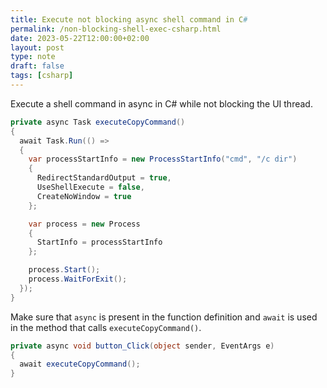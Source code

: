 ```yaml
---
title: Execute not blocking async shell command in C#
permalink: /non-blocking-shell-exec-csharp.html
date: 2023-05-22T12:00:00+02:00
layout: post
type: note
draft: false
tags: [csharp]
---
```


Execute a shell command in async in C# while not blocking the UI thread.

```c#
private async Task executeCopyCommand()
{
  await Task.Run(() =>
  {
    var processStartInfo = new ProcessStartInfo("cmd", "/c dir")
    {
      RedirectStandardOutput = true,
      UseShellExecute = false,
      CreateNoWindow = true
    };

    var process = new Process
    {
      StartInfo = processStartInfo
    };

    process.Start();
    process.WaitForExit();
  });
}
```

Make sure that `async` is present in the function definition and `await` is used
in the method that calls `executeCopyCommand()`.

```c#
private async void button_Click(object sender, EventArgs e)
{
  await executeCopyCommand();
}
```


